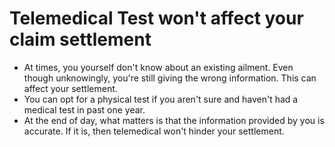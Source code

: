# Telemedical Test won't affect your claim settlement

- At times, you yourself don't know about an existing ailment. Even though unknowingly, you're still giving the wrong information. This can affect your settlement.
- You can opt for a physical test if you aren't sure and haven't had a medical test in past one year.
- At the end of day, what matters is that the information provided by you is accurate. If it is, then telemedical won't hinder your settlement.
